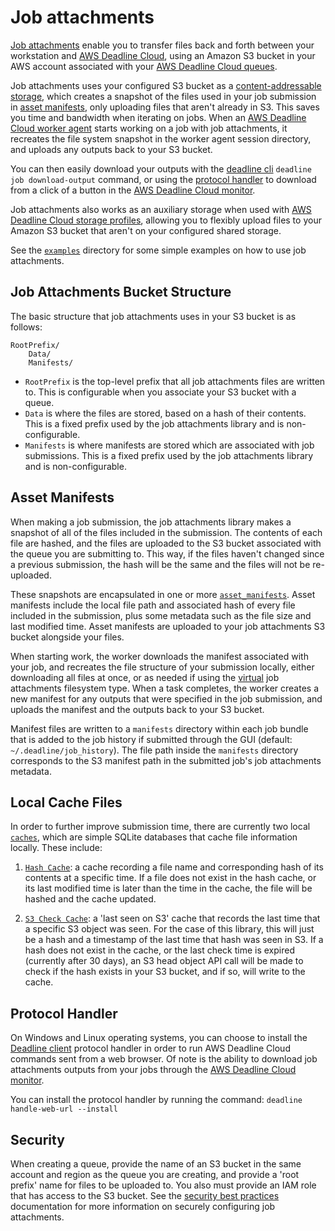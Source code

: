 # Job attachments

[Job attachments][job-attachments] enable you to transfer files back and forth between your workstation and [AWS Deadline Cloud][deadline-cloud], using an Amazon S3 bucket in your AWS account associated with your [AWS Deadline Cloud queues][queue]. 

Job attachments uses your configured S3 bucket as a [content-addressable storage](https://en.wikipedia.org/wiki/Content-addressable_storage), which creates a snapshot of the files used in your job submission in [asset manifests](#asset-manifests), only uploading files that aren't already in S3. This saves you time and bandwidth when iterating on jobs. When an [AWS Deadline Cloud worker agent][worker-agent] starts working on a job with job attachments, it recreates the file system snapshot in the worker agent session directory, and uploads any outputs back to your S3 bucket. 

You can then easily download your outputs with the [deadline cli](../client/) `deadline job download-output` command, or using the [protocol handler](#protocol-handler) to download from a click of a button in the [AWS Deadline Cloud monitor][monitor].

Job attachments also works as an auxiliary storage when used with [AWS Deadline Cloud storage profiles][shared-storage], allowing you to flexibly upload files to your Amazon S3 bucket that aren't on your configured shared storage.

See the [`examples`](../../../examples/) directory for some simple examples on how to use job attachments.

[job-attachments]: https://docs.aws.amazon.com/deadline-cloud/latest/userguide/storage-job-attachments.html
[deadline-cloud]: https://docs.aws.amazon.com/deadline-cloud/latest/userguide/what-is-deadline-cloud.html
[queue]: https://docs.aws.amazon.com/deadline-cloud/latest/userguide/queues.html
[monitor]: https://docs.aws.amazon.com/deadline-cloud/latest/userguide/working-with-deadline-monitor.html
[shared-storage]: https://docs.aws.amazon.com/deadline-cloud/latest/userguide/storage-shared.html
[worker-agent]: https://github.com/aws-deadline/deadline-cloud-worker-agent/blob/release/docs/

## Job Attachments Bucket Structure

The basic structure that job attachments uses in your S3 bucket is as follows:

```
RootPrefix/
    Data/
    Manifests/
```

- `RootPrefix` is the top-level prefix that all job attachments files are written to. This is configurable when you associate your S3 bucket with a queue.
- `Data` is where the files are stored, based on a hash of their contents. This is a fixed prefix used by the job attachments library and is non-configurable.
- `Manifests` is where manifests are stored which are associated with job submissions. This is a fixed prefix used by the job attachments library and is non-configurable.

[ja-security]: https://docs.aws.amazon.com/deadline-cloud/latest/userguide/security-best-practices.html#job-attachment-queues

## Asset Manifests

When making a job submission, the job attachments library makes a snapshot of all of the files included in the submission. The contents of each file are hashed, and the files are uploaded to the S3 bucket associated with the queue you are submitting to. This way, if the files haven't changed since a previous submission, the hash will be the same and the files will not be re-uploaded. 

These snapshots are encapsulated in one or more [`asset_manifests`](asset_manifests). Asset manifests include the local file path and associated hash of every file included in the submission, plus some metadata such as the file size and last modified time. Asset manifests are uploaded to your job attachments S3 bucket alongside your files.

When starting work, the worker downloads the manifest associated with your job, and recreates the file structure of your submission locally, either downloading all files at once, or as needed if using the [virtual][vfs] job attachments filesystem type. When a task completes, the worker creates a new manifest for any outputs that were specified in the job submission, and uploads the manifest and the outputs back to your S3 bucket.

Manifest files are written to a `manifests` directory within each job bundle that is added to the job history if submitted through the GUI (default: `~/.deadline/job_history`). The file path inside the `manifests` directory corresponds to the S3 manifest path in the submitted job's job attachments metadata.

[vfs]: https://docs.aws.amazon.com/deadline-cloud/latest/userguide/storage-virtual.html

## Local Cache Files

In order to further improve submission time, there are currently two local [`caches`](caches), which are simple SQLite databases that cache file information locally. These include:

1. [`Hash Cache`](caches/hash_cache.py): a cache recording a file name and corresponding hash of its contents at a specific time. If a file does not exist in the hash cache, or its last modified time is later than the time in the cache, the file will be hashed and the cache updated.

2. [`S3 Check Cache`](caches/s3_check_cache.py): a 'last seen on S3' cache that records the last time that a specific S3 object was seen. For the case of this library, this will just be a hash and a timestamp of the last time that hash was seen in S3. If a hash does not exist in the cache, or the last check time is expired (currently after 30 days), an S3 head object API call will be made to check if the hash exists in your S3 bucket, and if so, will write to the cache.

## Protocol Handler

On Windows and Linux operating systems, you can choose to install the [Deadline client](../client/) protocol handler in order to run AWS Deadline Cloud commands sent from a web browser. Of note is the ability to download job attachments outputs from your jobs through the [AWS Deadline Cloud monitor][downloading-output]. 

You can install the protocol handler by running the command: `deadline handle-web-url --install`

[downloading-output]: https://docs.aws.amazon.com/deadline-cloud/latest/userguide/download-finished-output.html

## Security

When creating a queue, provide the name of an S3 bucket in the same account and region as the queue you are creating, and provide a 'root prefix' name for files to be uploaded to. You also must provide an IAM role that has access to the S3 bucket. See the [security best practices][ja-security] documentation for more information on securely configuring job attachments.

